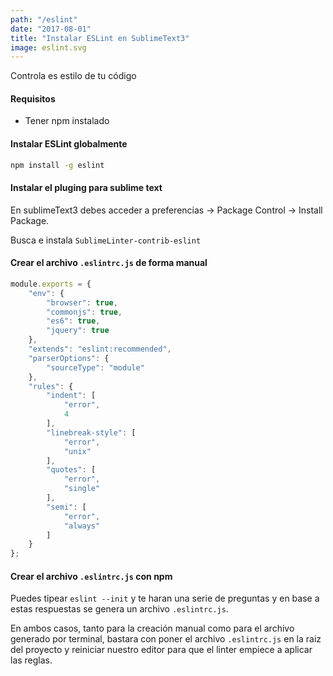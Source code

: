 ```yaml
---
path: "/eslint"
date: "2017-08-01"
title: "Instalar ESLint en SublimeText3"
image: eslint.svg
---
```


Controla es estilo de tu código

#### Requisitos

- Tener npm instalado

#### Instalar ESLint globalmente
```bash
npm install -g eslint
```


#### Instalar el pluging para sublime text
En sublimeText3 debes acceder a preferencias -> Package Control -> Install Package.

Busca e instala `SublimeLinter-contrib-eslint`

#### Crear el archivo `.eslintrc.js` de forma manual
```javascript
module.exports = {
    "env": {
        "browser": true,
        "commonjs": true,
        "es6": true,
        "jquery": true
    },
    "extends": "eslint:recommended",
    "parserOptions": {
        "sourceType": "module"
    },
    "rules": {
        "indent": [
            "error",
            4
        ],
        "linebreak-style": [
            "error",
            "unix"
        ],
        "quotes": [
            "error",
            "single"
        ],
        "semi": [
            "error",
            "always"
        ]
    }
};
```

#### Crear el archivo `.eslintrc.js` con npm
Puedes tipear  `eslint --init` y te haran una serie de preguntas y en base a estas respuestas se genera un archivo `.eslintrc.js`.

En ambos casos, tanto para la creación manual como para el archivo generado por terminal, bastara con poner el archivo `.eslintrc.js` en la raiz del proyecto y reiniciar nuestro editor para que el linter empiece a aplicar las reglas.
